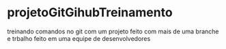# projetoGitGihubTreinamento
treinando comandos no git com um projeto feito com mais de uma branche e trbalho feito em uma equipe de desenvolvedores 
